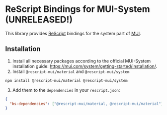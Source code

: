 # ReScript Bindings for MUI-System (UNRELEASED!)

This library provides [ReScript](https://rescript-lang.org/) bindings for the system part of [MUI](https://mui.com/).

## Installation

1. Install all necessary packages according to the official MUI-System installation guide: https://mui.com/system/getting-started/installation/.
2. Install `@rescript-mui/material` and `@rescript-mui/system`

```sh
npm install @rescript-mui/material @rescript-mui/system
```

3. Add them to the `dependencies` in your `rescript.json`:

```json
{
  "bs-dependencies": ["@rescript-mui/material, @rescript-mui/material"]
}
```
